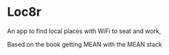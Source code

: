 # Loc8r
An 
app to find local places with WiFi to seat and work, 

Based on the book getting MEAN with the MEAN stack
